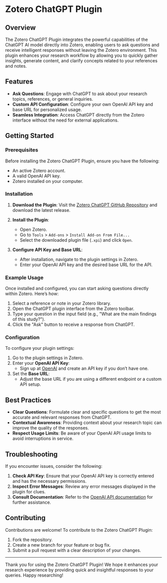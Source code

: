 # Zotero ChatGPT Plugin 

## Overview

The Zotero ChatGPT Plugin integrates the powerful capabilities of the ChatGPT AI model directly into Zotero, enabling users to ask questions and receive intelligent responses without leaving the Zotero environment. This plugin enhances your research workflow by allowing you to quickly gather insights, generate content, and clarify concepts related to your references and notes.

## Features

- **Ask Questions**: Engage with ChatGPT to ask about your research topics, references, or general inquiries.
- **Custom API Configuration**: Configure your own OpenAI API key and base URL for personalized usage.
- **Seamless Integration**: Access ChatGPT directly from the Zotero interface without the need for external applications.

## Getting Started

### Prerequisites

Before installing the Zotero ChatGPT Plugin, ensure you have the following:

- An active Zotero account.
- A valid OpenAI API key.
- Zotero installed on your computer.

### Installation

1. **Download the Plugin**: 
   Visit the [Zotero ChatGPT GitHub Repository](https://github.com/kazgu/zotero-chatgpt) and download the latest release.

2. **Install the Plugin**:
   - Open Zotero.
   - Go to `Tools` > `Add-ons` > `Install Add-on From File...`
   - Select the downloaded plugin file (`.xpi`) and click `Open`.

3. **Configure API Key and Base URL**:
   - After installation, navigate to the plugin settings in Zotero.
   - Enter your OpenAI API key and the desired base URL for the API.

### Example Usage

Once installed and configured, you can start asking questions directly within Zotero. Here’s how:

1. Select a reference or note in your Zotero library.
2. Open the ChatGPT plugin interface from the Zotero toolbar.
3. Type your question in the input field (e.g., "What are the main findings of this study?").
4. Click the "Ask" button to receive a response from ChatGPT.

### Configuration

To configure your plugin settings:

1. Go to the plugin settings in Zotero.
2. Enter your **OpenAI API Key**:
   - Sign up at [OpenAI](https://openai.com/) and create an API key if you don’t have one.
3. Set the **Base URL**:
   - Adjust the base URL if you are using a different endpoint or a custom API setup.

## Best Practices

- **Clear Questions**: Formulate clear and specific questions to get the most accurate and relevant responses from ChatGPT.
- **Contextual Awareness**: Providing context about your research topic can improve the quality of the responses.
- **Respect Usage Limits**: Be aware of your OpenAI API usage limits to avoid interruptions in service.

## Troubleshooting

If you encounter issues, consider the following:

1. **Check API Key**: Ensure that your OpenAI API key is correctly entered and has the necessary permissions.
2. **Inspect Error Messages**: Review any error messages displayed in the plugin for clues.
3. **Consult Documentation**: Refer to the [OpenAI API documentation](https://beta.openai.com/docs/) for further assistance.

## Contributing

Contributions are welcome! To contribute to the Zotero ChatGPT Plugin:

1. Fork the repository.
2. Create a new branch for your feature or bug fix.
3. Submit a pull request with a clear description of your changes.


---

Thank you for using the Zotero ChatGPT Plugin! We hope it enhances your research experience by providing quick and insightful responses to your queries. Happy researching!